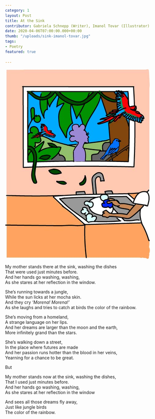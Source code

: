 ```yaml
---
category: 1
layout: Post
title: At the Sink
contributor: Gabriela Schnepp (Writer), Imanol Tovar (Illustrator)
date: 2020-04-06T07:00:00.000+00:00
thumb: "/uploads/sink-imanol-tovar.jpg"
tags: 
- Poetry
featured: true

---
```

![Through a window of the rainforest, a macaw flies into the kitchen. Someone washes a dish in the sink.](/uploads/sink-imanol-tovar.jpg)

My mother stands there at the sink, washing the dishes<br>That were used just minutes before.<br>And her hands go washing, washing,<br>As she stares at her reflection in the window.

She’s running towards a jungle,<br>While the sun licks at her mocha skin.<br>And they cry _‘Morena! Morena!’_<br>As she laughs and tries to catch at birds the color of the rainbow.

She’s moving from a homeland,<br>A strange language on her lips.<br>And her dreams are larger than the moon and the earth,<br>More infinitely grand than the stars.

She’s walking down a street,<br>In the place where futures are made<br>And her passion runs hotter than the blood in her veins,<br>Yearning for a chance to be great.

But

My mother stands now at the sink, washing the dishes,<br>That I used just minutes before.<br>And her hands go washing, washing,<br>As she stares at her reflection in the window

And sees all those dreams fly away,<br>Just like jungle birds<br>The color of the rainbow.